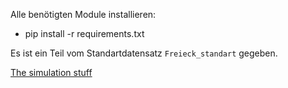 Alle benötigten Module installieren:
- pip install -r requirements.txt

Es ist ein Teil vom Standartdatensatz `Freieck_standart` gegeben.

[The simulation stuff](https://github.com/JacobTh98/EIT)
